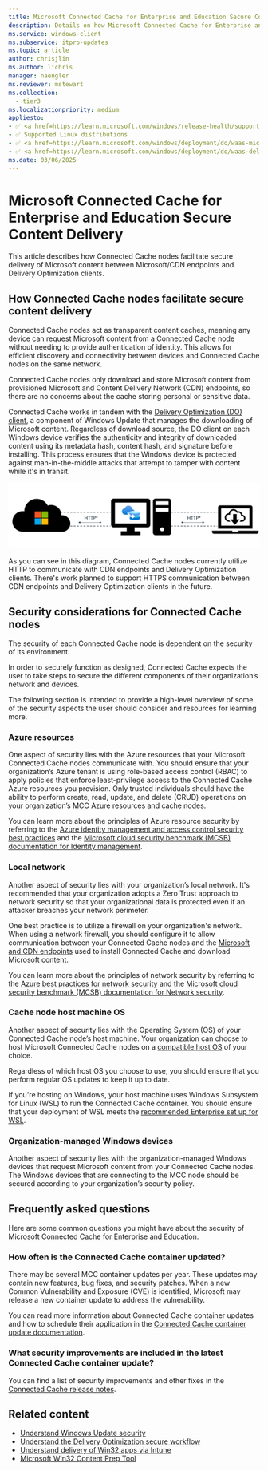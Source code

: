 ```yaml
---
title: Microsoft Connected Cache for Enterprise and Education Secure Content Delivery
description: Details on how Microsoft Connected Cache for Enterprise and Education securely delivers content to requesting Delivery Optimization clients.
ms.service: windows-client
ms.subservice: itpro-updates
ms.topic: article
author: chrisjlin
ms.author: lichris
manager: naengler
ms.reviewer: mstewart
ms.collection:
  - tier3
ms.localizationpriority: medium
appliesto:
- ✅ <a href=https://learn.microsoft.com/windows/release-health/supported-versions-windows-client target=_blank>Windows 11</a>
- ✅ Supported Linux distributions
- ✅ <a href=https://learn.microsoft.com/windows/deployment/do/waas-microsoft-connected-cache target=_blank>Microsoft Connected Cache for Enterprise</a>	
- ✅ <a href=https://learn.microsoft.com/windows/deployment/do/waas-delivery-optimization target=_blank>Delivery Optimization</a>
ms.date: 03/06/2025
---
```


# Microsoft Connected Cache for Enterprise and Education Secure Content Delivery

This article describes how Connected Cache nodes facilitate secure delivery of Microsoft content between Microsoft/CDN endpoints and Delivery Optimization clients.

## How Connected Cache nodes facilitate secure content delivery

Connected Cache nodes act as transparent content caches, meaning any device can request Microsoft content from a Connected Cache node without needing to provide authentication of identity. This allows for efficient discovery and connectivity between devices and Connected Cache nodes on the same network.

Connected Cache nodes only download and store Microsoft content from provisioned Microsoft and Content Delivery Network (CDN) endpoints, so there are no concerns about the cache storing personal or sensitive data.

Connected Cache works in tandem with the [Delivery Optimization (DO) client](waas-delivery-optimization.md), a component of Windows Update that manages the downloading of Microsoft content. Regardless of download source, the DO client on each Windows device verifies the authenticity and integrity of downloaded content using its metadata hash, content hash, and signature before installing. This process ensures that the Windows device is protected against man-in-the-middle attacks that attempt to tamper with content while it's in transit.

![Diagram of content delivery between CDN, cache node, and DO client](images/mcc-ent-secure-content-delivery-diagram.png)

As you can see in this diagram, Connected Cache nodes currently utilize HTTP to communicate with CDN endpoints and Delivery Optimization clients. There's work planned to support HTTPS communication between CDN endpoints and Delivery Optimization clients in the future.

## Security considerations for Connected Cache nodes

The security of each Connected Cache node is dependent on the security of its environment.

In order to securely function as designed, Connected Cache expects the user to take steps to secure the different components of their organization’s network and devices.

The following section is intended to provide a high-level overview of some of the security aspects the user should consider and resources for learning more.

### Azure resources

One aspect of security lies with the Azure resources that your Microsoft Connected Cache nodes communicate with. You should ensure that your organization’s Azure tenant is using role-based access control (RBAC) to apply policies that enforce least-privilege access to the Connected Cache Azure resources you provision. Only trusted individuals should have the ability to perform create, read, update, and delete (CRUD) operations on your organization’s MCC Azure resources and cache nodes.

You can learn more about the principles of Azure resource security by referring to the [Azure identity management and access control security best practices](/azure/security/fundamentals/identity-management-best-practices) and the [Microsoft cloud security benchmark (MCSB) documentation for Identity management](/security/benchmark/azure/mcsb-identity-management).

### Local network

Another aspect of security lies with your organization’s local network. It's recommended that your organization adopts a Zero Trust approach to network security so that your organizational data is protected even if an attacker breaches your network perimeter.

One best practice is to utilize a firewall on your organization's network. When using a network firewall, you should configure it to allow communication between your Connected Cache nodes and the [Microsoft and CDN endpoints](delivery-optimization-endpoints.md) used to install Connected Cache and download Microsoft content.

You can learn more about the principles of network security by referring to the [Azure best practices for network security](/azure/security/fundamentals/network-best-practices) and the [Microsoft cloud security benchmark (MCSB) documentation for Network security](/security/benchmark/azure/mcsb-network-security).

### Cache node host machine OS

Another aspect of security lies with the Operating System (OS) of your Connected Cache node’s host machine. Your organization can choose to host Microsoft Connected Cache nodes on a [compatible host OS](mcc-ent-prerequisites.md#cache-node-host-machine-requirements) of your choice.

Regardless of which host OS you choose to use, you should ensure that you perform regular OS updates to keep it up to date.

If you're hosting on Windows, your host machine uses Windows Subsystem for Linux (WSL) to run the Connected Cache container. You should ensure that your deployment of WSL meets the [recommended Enterprise set up for WSL](/windows/wsl/enterprise).

### Organization-managed Windows devices

Another aspect of security lies with the organization-managed Windows devices that request Microsoft content from your Connected Cache nodes. The Windows devices that are connecting to the MCC node should be secured according to your organization’s security policy.

## Frequently asked questions

Here are some common questions you might have about the security of Microsoft Connected Cache for Enterprise and Education.

### How often is the Connected Cache container updated?

There may be several MCC container updates per year. These updates may contain new features, bug fixes, and security patches. When a new Common Vulnerability and Exposure (CVE) is identified, Microsoft may release a new container update to address the vulnerability.

You can read more information about Connected Cache container updates and how to schedule their application in the [Connected Cache container update documentation](mcc-ent-update-cache-node.md).

### What security improvements are included in the latest Connected Cache container update?

You can find a list of security improvements and other fixes in the [Connected Cache release notes](mcc-ent-release-notes.md).

## Related content

- [Understand Windows Update security](/windows/deployment/update/windows-update-security)
- [Understand the Delivery Optimization secure workflow](delivery-optimization-workflow.md#download-request-workflow)
- [Understand delivery of Win32 apps via Intune](/troubleshoot/mem/intune/app-management/develop-deliver-working-win32-app-via-intune#the-flow-behind-delivery-of-a-win32-app-to-the-client)
- [Microsoft Win32 Content Prep Tool](https://github.com/Microsoft/Microsoft-Win32-Content-Prep-Tool)
